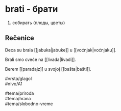 # brati - брати

1. собирать (плоды, цветы)  

## Rečenice

Deca su brala [[jabuka|jabuke]] u [[voćnjak|voćnjaku]].  

Brali smo cveće na [[livada|livadi]].  

Berem [[paradajz]] u svojoj [[bašta|bašti]].
  <br>

#vrsta/glagol  
#nivo/A1  

#tema/priroda  
#tema/hrana  
#tema/slobodno-vreme  

